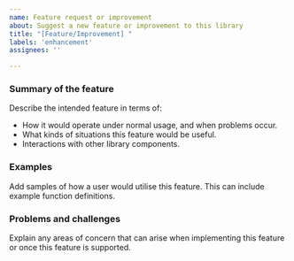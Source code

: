 ```yaml
---
name: Feature request or improvement
about: Suggest a new feature or improvement to this library
title: "[Feature/Improvement] "
labels: 'enhancement'
assignees: ''

---
```


### Summary of the feature
Describe the intended feature in terms of:
- How it would operate under normal usage, and when problems occur.
- What kinds of situations this feature would be useful.
- Interactions with other library components.

### Examples
Add samples of how a user would utilise this feature. This can include example function definitions.

### Problems and challenges
Explain any areas of concern that can arise when implementing this feature or once this feature is supported.
